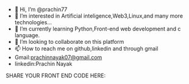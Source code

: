 - 👋 Hi, I’m @prachin77
- 👀 I’m interested in Artificial inteligence,Web3,Linux,and many more technologies...
- 🌱 I’m currently learning Python,Front-end web development and c language.
- 💞️ I’m looking to collaborate on this platform
- 📫 How to reach me on github,linkedin and through gmail
- Gmail:prachinnayak07@gmail.com
- linkedin:Prachin Nayak

<!---
prachin77/prachin77 is a ✨ special ✨ repository because its `README.md` (this file) appears on your GitHub profile.
You can click the Preview link to take a look at your changes.
--->
SHARE YOUR FRONT END CODE HERE:
